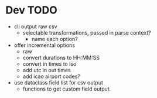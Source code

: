 # Dev TODO

- cli output raw csv
  - selectable transformations, passed in parse context?
    - name each option?
- offer incremental options
  - raw
  - convert durations to HH:MM:SS
  - convert in times to iso
  - add utc in out times
  - add icao airport codes?
- use dataclass field list for csv output
  - functions to get custom field output.
